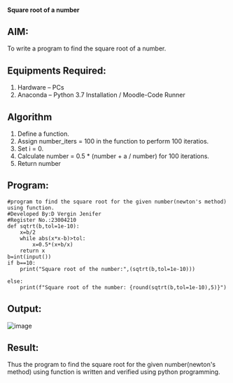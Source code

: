 #### Square root of a number
## AIM:
To write a program to find the square root of a number.

## Equipments Required:
1. Hardware – PCs
2. Anaconda – Python 3.7 Installation / Moodle-Code Runner

## Algorithm
1. Define a function.
2. Assign number_iters = 100 in the function to perform 100 iteratios.
3. Set i = 0.
4. Calculate  number = 0.5 * (number + a / number) for 100 iterations.
5. Return number

## Program:
```
#program to find the square root for the given number(newton's method) using function.
#Developed By:D Vergin Jenifer
#Register No.:23004210
def sqtrt(b,tol=1e-10):
    x=b/2
    while abs(x*x-b)>tol:
        x=0.5*(x+b/x)
    return x
b=int(input())
if b==10:
    print("Square root of the number:",(sqtrt(b,tol=1e-10)))

else:
    print(f"Square root of the number: {round(sqtrt(b,tol=1e-10),5)}")
```

## Output:
![image](https://github.com/VerginJenifer/Square-root-of-a-number/assets/136251012/72d527cc-e8e6-41c7-b252-474ad2d4ad81)

## Result:
Thus the program to find the square root for the given number(newton's method) using function is written and verified using python programming.
